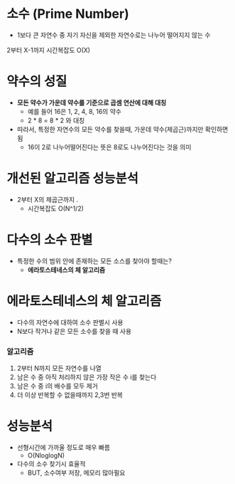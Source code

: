 # 소수 (Prime Number)

- 1보다 큰 자연수 중 자기 자신을 제외한 자연수로는 나누어 떨어지지 않는 수

2부터 X-1까지 시간복잡도 O(X)


# 약수의 성질
- **모든 약수가 가운데 약수를 기준으로 곱셈 연산에 대해 대칭**
  - 예를 들어 16은 1, 2, 4, 8, 16의 약수
  - 2 * 8 = 8 * 2 와 대칭
- 따라서, 특정한 자연수의 모든 약수를 찾을때, 가운데 약수(제곱근)까지만 확인하면 됨
  - 16이 2로 나누어떨어진다는 뜻은 8로도 나누어진다는 것을 의미
  
  
# 개선된 알고리즘 성능분석
- 2부터 X의 제곱근까지 .
  - 시간복잡도 O(N^1/2)

# 다수의 소수 판별
- 특정한 수의 범위 안에 존재하는 모든 소스를 찾아야 할때는?
  - **에라토스테네스의 체 알고리즘**

# 에라토스테네스의 체 알고리즘
- 다수의 자연수에 대하여 소수 판별시 사용
- N보다 작거나 같은 모든 소수를 찾을 때 사용
### 알고리즘
1. 2부터 N까지 모든 자연수를 나열
2. 남은 수 중 아직 처리하지 않은 가장 작은 수 i를 찾는다
3. 남은 수 중 i의 배수를 모두 제거
4. 더 이상 반복할 수 없을때까지 2,3번 반복

# 성능분석
- 선형시간에 가까울 정도로 매우 빠름
  - O(NloglogN)
- 다수의 소수 찾기시 효율적
  - BUT, 소수여부 저장, 메모리 많아필요
  
